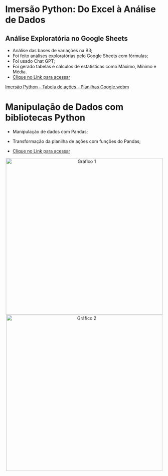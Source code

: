 # Imersão Python: Do Excel à Análise de Dados

## Análise Exploratória no Google Sheets

- Análise das bases de variações na B3;
- Foi feito análises exploratórias pelo Google Sheets com fórmulas;
- Foi usado Chat GPT;
- Foi gerado tabelas e cálculos de estatísticas como Máximo, Mínimo e Média.
- [Clique no Link para acessar](https://docs.google.com/spreadsheets/d/1-WTi5fCHBwr6vi18HkQFoEPxfOseq26cV6_Xvaxa_pM/edit?usp=sharing)


[Imersão Python - Tabela de ações - Planilhas Google.webm](https://github.com/iancaabreu/Analise-Exploratoria/assets/102169504/18ad0b42-708c-4c29-bdef-98ab218d9e09)


 # Manipulação de Dados com bibliotecas Python
 
- Manipulação de dados com Pandas;
- Transformação da planilha de ações com funções do Pandas;

 - [Clique no Link para acessar](https://docs.google.com/spreadsheets/d/e/2PACX-1vS3RTXTAkSio_g_qVwaMtmhk7YV3zzFQsHRI_lF_nlHa_O5TmSMkEj6hfVlOqKqOycp1fBomKZSMwq1/pubhtml)
 
<p align="center">
  <img src="https://github.com/iancaabreu/Imersao_Alura/assets/102169504/c1bbbff9-06a1-46d9-a3b3-c6ace5abddc9" alt="Gráfico 1" width="500" />
  <img src="https://github.com/iancaabreu/Imersao_Alura/assets/102169504/ec434d1c-4553-456d-a691-fbfb573b82fe" alt="Gráfico 2" width="498" />
</p>

